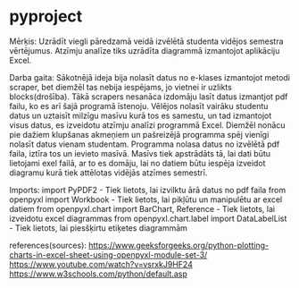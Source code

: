 # pyproject

Mērķis: 
    Uzrādīt viegli pāredzamā veidā izvēlētā studenta vidējos semestra vērtējumus. Atzīmju analīze tiks uzrādīta diagrammā izmantojot aplikāciju Excel.

Darba gaita:
    Sākotnējā ideja bija nolasīt datus no e-klases izmantojot metodi scraper, bet diemžēl tas nebija iespējams, jo vietnei ir uzlikts blocks(drošība). Tākā scrapers nesanāca izdomāju lasīt datus izmantjot pdf failu, ko es arī šajā programā īstenoju. Vēlējos nolasīt vairāku studentu datus un uztaisīt milzīgu masīvu kurā tos es samestu, un tad izmantojot visus datus, es izveidotu atzīmju analīzi programmā Excel. Diemžēl nonācu pie dažiem klupšanas akmeņiem un pašreizējā programma spēj vienīgi nolasīt datus vienam studentam. Programma nolasa datus no izvēlētā pdf faila, iztīra tos un ievieto masīvā. Masīvs tiek apstrādāts tā, lai dati būtu lietojami exel failā, ar to es domāju, lai no datiem būtu iespēja izveidot diagramu kurā tiek attēlotas vidējās atzīmes semestrī. 

Imports:
    import PyPDF2 - Tiek lietots, lai izvilktu ārā datus no pdf faila
    from openpyxl import Workbook - Tiek lietots, lai pikļūtu un manipulētu ar excel datiem
    from openpyxl.chart import BarChart, Reference - Tiek lietots, lai izveidotu excel diagrammas
    from openpyxl.chart.label import DataLabelList - Tiek lietots, lai piesšķirtu etiķetes diagrammām

references(sources):
    https://www.geeksforgeeks.org/python-plotting-charts-in-excel-sheet-using-openpyxl-module-set-3/
    https://www.youtube.com/watch?v=vsrxkJ9HF24
    https://www.w3schools.com/python/default.asp